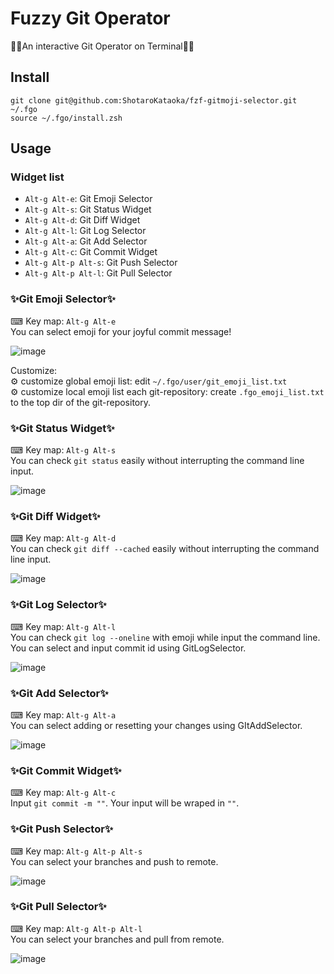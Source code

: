 # Fuzzy Git Operator
🎉🎉An interactive Git Operator on Terminal🎉🎉

## Install
```
git clone git@github.com:ShotaroKataoka/fzf-gitmoji-selector.git ~/.fgo
source ~/.fgo/install.zsh
```

## Usage
### Widget list
- `Alt-g Alt-e`: Git Emoji Selector
- `Alt-g Alt-s`: Git Status Widget
- `Alt-g Alt-d`: Git Diff Widget
- `Alt-g Alt-l`: Git Log Selector
- `Alt-g Alt-a`: Git Add Selector
- `Alt-g Alt-c`: Git Commit Widget
- `Alt-g Alt-p Alt-s`: Git Push Selector
- `Alt-g Alt-p Alt-l`: Git Pull Selector

### ✨Git Emoji Selector✨
⌨ Key map: `Alt-g Alt-e`  
You can select emoji for your joyful commit message!  

![image](https://user-images.githubusercontent.com/42331656/101112422-96b17e00-3620-11eb-9ceb-1168356f63b2.png)

Customize:  
⚙️ customize global emoji list: edit `~/.fgo/user/git_emoji_list.txt`  
⚙️ customize local emoji list each git-repository: create `.fgo_emoji_list.txt` to the top dir of the git-repository.  

### ✨Git Status Widget✨
⌨ Key map: `Alt-g Alt-s`  
You can check `git status` easily without interrupting the command line input.  

![image](https://user-images.githubusercontent.com/42331656/101116505-9a490300-3628-11eb-97cb-cc57a3af9aa0.png)

### ✨Git Diff Widget✨
⌨ Key map: `Alt-g Alt-d`  
You can check `git diff --cached` easily without interrupting the command line input.  

![image](https://user-images.githubusercontent.com/42331656/101116629-db411780-3628-11eb-9d3b-9cc4b02e1a45.png)

### ✨Git Log Selector✨
⌨ Key map: `Alt-g Alt-l`  
You can check `git log --oneline` with emoji while input the command line.  
You can select and input commit id using GitLogSelector.

![image](https://user-images.githubusercontent.com/42331656/101116807-2824ee00-3629-11eb-9276-b1ffd695a268.png)

### ✨Git Add Selector✨
⌨ Key map: `Alt-g Alt-a`  
You can select adding or resetting your changes using GItAddSelector.  

![image](https://user-images.githubusercontent.com/42331656/101117127-b4371580-3629-11eb-96fe-cff6ef57c2af.png)

### ✨Git Commit Widget✨
⌨ Key map: `Alt-g Alt-c`  
Input `git commit -m ""`. Your input will be wraped in `""`.

### ✨Git Push Selector✨
⌨ Key map: `Alt-g Alt-p Alt-s`  
You can select your branches and push to remote.  

![image](https://user-images.githubusercontent.com/42331656/101117469-5ce57500-362a-11eb-8a36-cbd53ea1ce40.png)

### ✨Git Pull Selector✨
⌨ Key map: `Alt-g Alt-p Alt-l`  
You can select your branches and pull from remote.  

![image](https://user-images.githubusercontent.com/42331656/101117533-82727e80-362a-11eb-9ce1-dd2c8ea2c1f0.png)
